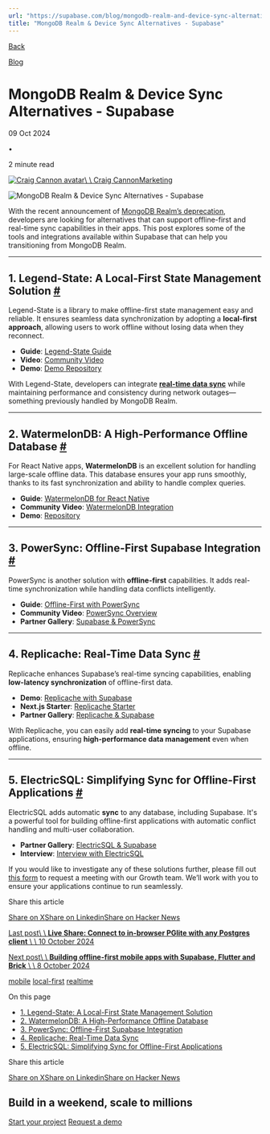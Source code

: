 ```yaml
---
url: "https://supabase.com/blog/mongodb-realm-and-device-sync-alternatives"
title: "MongoDB Realm & Device Sync Alternatives - Supabase"
---
```


[Back](https://supabase.com/blog)

[Blog](https://supabase.com/blog)

# MongoDB Realm & Device Sync Alternatives - Supabase

09 Oct 2024

•

2 minute read

[![Craig Cannon avatar](https://supabase.com/_next/image?url=https%3A%2F%2Fgithub.com%2Fcraigcannon.png&w=96&q=75&dpl=dpl_7FY8EmFQ6G3YqautJ4Fvh1viLnvu)\\
\\
Craig CannonMarketing](https://x.com/CraigCannon)

![MongoDB Realm & Device Sync Alternatives - Supabase](https://supabase.com/_next/image?url=%2Fimages%2Fblog%2F2024-10-09-mongodb-realm-alternatives%2Fmongodb-og-realtime.png&w=3840&q=100&dpl=dpl_7FY8EmFQ6G3YqautJ4Fvh1viLnvu)

With the recent announcement of [MongoDB Realm’s deprecation](https://www.mongodb.com/community/forums/t/device-sync-and-edge-server-are-deprecated/296035), developers are looking for alternatives that can support offline-first and real-time sync capabilities in their apps. This post explores some of the tools and integrations available within Supabase that can help you transitioning from MongoDB Realm.

* * *

## 1\. Legend-State: A Local-First State Management Solution [\#](https://supabase.com/blog/mongodb-realm-and-device-sync-alternatives\#1-legend-state-a-local-first-state-management-solution)

Legend-State is a library to make offline-first state management easy and reliable. It ensures seamless data synchronization by adopting a **local-first approach**, allowing users to work offline without losing data when they reconnect.

- **Guide**: [Legend-State Guide](https://supabase.com/blog/local-first-expo-legend-state)
- **Video**: [Community Video](https://supabase.link/local-first-expo-legend-state-yt)
- **Demo**: [Demo Repository](https://supabase.link/local-first-expo-gh)

With Legend-State, developers can integrate [**real-time data sync**](https://supabase.com/realtime) while maintaining performance and consistency during network outages—something previously handled by MongoDB Realm.

* * *

## 2\. WatermelonDB: A High-Performance Offline Database [\#](https://supabase.com/blog/mongodb-realm-and-device-sync-alternatives\#2-watermelondb-a-high-performance-offline-database)

For React Native apps, **WatermelonDB** is an excellent solution for handling large-scale offline data. This database ensures your app runs smoothly, thanks to its fast synchronization and ability to handle complex queries.

- **Guide**: [WatermelonDB for React Native](https://supabase.com/blog/react-native-offline-first-watermelon-db)
- **Community Video**: [WatermelonDB Integration](https://youtu.be/kUlt27KmHDc?si=zoezkb0vSXEqU7Wl)
- **Demo**: [Repository](https://github.com/bndkt/sharemystack/)

* * *

## 3\. PowerSync: Offline-First Supabase Integration [\#](https://supabase.com/blog/mongodb-realm-and-device-sync-alternatives\#3-powersync-offline-first-supabase-integration)

PowerSync is another solution with **offline-first** capabilities. It adds real-time synchronization while handling data conflicts intelligently.

- **Guide**: [Offline-First with PowerSync](https://www.powersync.com/blog/bringing-offline-first-to-supabase)
- **Community Video**: [PowerSync Overview](https://youtu.be/xvvVGOyRgZg?si=QXpA37LWlrPa5-Fr)
- **Partner Gallery**: [Supabase & PowerSync](https://supabase.com/partners/integrations/powersync)

* * *

## 4\. Replicache: Real-Time Data Sync [\#](https://supabase.com/blog/mongodb-realm-and-device-sync-alternatives\#4-replicache-real-time-data-sync)

Replicache enhances Supabase’s real-time syncing capabilities, enabling **low-latency synchronization** of offline-first data.

- **Demo**: [Replicache with Supabase](https://github.com/onsetsoftware/replicache-supabase-edge-function)
- **Next.js Starter**: [Replicache Starter](https://vercel.com/templates/next.js/replicache-starter)
- **Partner Gallery**: [Replicache & Supabase](https://supabase.com/partners/integrations/replicache)

With Replicache, you can easily add **real-time syncing** to your Supabase applications, ensuring **high-performance data management** even when offline.

* * *

## 5\. ElectricSQL: Simplifying Sync for Offline-First Applications [\#](https://supabase.com/blog/mongodb-realm-and-device-sync-alternatives\#5-electricsql-simplifying-sync-for-offline-first-applications)

ElectricSQL adds automatic **sync** to any database, including Supabase. It's a powerful tool for building offline-first applications with automatic conflict handling and multi-user collaboration.

- **Partner Gallery**: [ElectricSQL & Supabase](https://supabase.com/partners/integrations/electricsql)
- **Interview**: [Interview with ElectricSQL](https://youtu.be/2wlXszWz_Uc?si=KJZkMZyz_zbn8yyh)

If you would like to investigate any of these solutions further, please fill out [this form](https://share.hsforms.com/1cFANf1dYTQi_YcCGQI_CHgbvo3m) to request a meeting with our Growth team. We’ll work with you to ensure your applications continue to run seamlessly.

Share this article

[Share on X](https://twitter.com/intent/tweet?url=https%3A%2F%2Fsupabase.com%2Fblog%2Fmongodb-realm-and-device-sync-alternatives&text=MongoDB%20Realm%20%26%20Device%20Sync%20Alternatives%20-%20Supabase)[Share on Linkedin](https://www.linkedin.com/shareArticle?url=https%3A%2F%2Fsupabase.com%2Fblog%2Fmongodb-realm-and-device-sync-alternatives&text=MongoDB%20Realm%20%26%20Device%20Sync%20Alternatives%20-%20Supabase)[Share on Hacker News](https://news.ycombinator.com/submitlink?u=https%3A%2F%2Fsupabase.com%2Fblog%2Fmongodb-realm-and-device-sync-alternatives&t=MongoDB%20Realm%20%26%20Device%20Sync%20Alternatives%20-%20Supabase)

[Last post\\
\\
**Live Share: Connect to in-browser PGlite with any Postgres client** \\
\\
10 October 2024](https://supabase.com/blog/database-build-live-share)

[Next post\\
\\
**Building offline-first mobile apps with Supabase, Flutter and Brick** \\
\\
8 October 2024](https://supabase.com/blog/offline-first-flutter-apps)

[mobile](https://supabase.com/blog/tags/mobile) [local-first](https://supabase.com/blog/tags/local-first) [realtime](https://supabase.com/blog/tags/realtime)

On this page

- [1\. Legend-State: A Local-First State Management Solution](https://supabase.com/blog/mongodb-realm-and-device-sync-alternatives#1-legend-state-a-local-first-state-management-solution)
- [2\. WatermelonDB: A High-Performance Offline Database](https://supabase.com/blog/mongodb-realm-and-device-sync-alternatives#2-watermelondb-a-high-performance-offline-database)
- [3\. PowerSync: Offline-First Supabase Integration](https://supabase.com/blog/mongodb-realm-and-device-sync-alternatives#3-powersync-offline-first-supabase-integration)
- [4\. Replicache: Real-Time Data Sync](https://supabase.com/blog/mongodb-realm-and-device-sync-alternatives#4-replicache-real-time-data-sync)
- [5\. ElectricSQL: Simplifying Sync for Offline-First Applications](https://supabase.com/blog/mongodb-realm-and-device-sync-alternatives#5-electricsql-simplifying-sync-for-offline-first-applications)

Share this article

[Share on X](https://twitter.com/intent/tweet?url=https%3A%2F%2Fsupabase.com%2Fblog%2Fmongodb-realm-and-device-sync-alternatives&text=MongoDB%20Realm%20%26%20Device%20Sync%20Alternatives%20-%20Supabase)[Share on Linkedin](https://www.linkedin.com/shareArticle?url=https%3A%2F%2Fsupabase.com%2Fblog%2Fmongodb-realm-and-device-sync-alternatives&text=MongoDB%20Realm%20%26%20Device%20Sync%20Alternatives%20-%20Supabase)[Share on Hacker News](https://news.ycombinator.com/submitlink?u=https%3A%2F%2Fsupabase.com%2Fblog%2Fmongodb-realm-and-device-sync-alternatives&t=MongoDB%20Realm%20%26%20Device%20Sync%20Alternatives%20-%20Supabase)

## Build in a weekend, scale to millions

[Start your project](https://supabase.com/dashboard) [Request a demo](https://supabase.com/contact/sales)